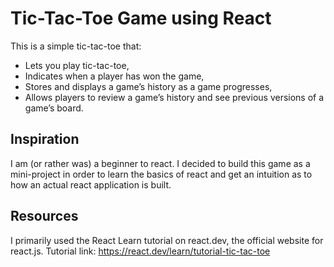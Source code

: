 # Tic-Tac-Toe Game using React
This is a simple tic-tac-toe that:
- Lets you play tic-tac-toe,
- Indicates when a player has won the game,
- Stores and displays a game’s history as a game progresses,
- Allows players to review a game’s history and see previous versions of a game’s board.

## Inspiration
I am (or rather was) a beginner to react. I decided to build this game as a mini-project in order to learn the basics of react and get an intuition as to how an actual react application is built.

## Resources
I primarily used the React Learn tutorial on react.dev, the official website for react.js.
Tutorial link: https://react.dev/learn/tutorial-tic-tac-toe

